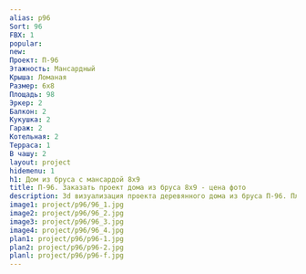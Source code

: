 ```yaml
---
alias: p96
Sort: 96
FBX: 1
popular: 
new: 
Проект: П-96
Этажность: Мансардный
Крыша: Ломаная
Размер: 6х8
Площадь: 98
Эркер: 2
Балкон: 2
Кукушка: 2
Гараж: 2
Котельная: 2
Терраса: 1
В чашу: 2
layout: project
hidemenu: 1
h1: Дом из бруса с мансардой 8х9
title: П-96. Заказать проект дома из бруса 8х9 - цена фото
description: 3d визуализация проекта деревянного дома из бруса П-96. Площадь 98 м2, размер 8х9. Вы можете внести любые изменения в проект.
image1: project/p96/96_1.jpg
image2: project/p96/96_2.jpg
image3: project/p96/96_3.jpg
image4: project/p96/96_4.jpg
plan1: project/p96/p96-1.jpg
plan2: project/p96/p96-2.jpg
planl: project/p96/p96-f.jpg
---
```

